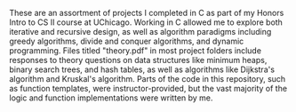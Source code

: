 These are an assortment of projects I completed in C as part of my Honors Intro to CS II course at UChicago. Working in C allowed me to explore both iterative and recursive design, as well as algorithm paradigms including greedy algorithms, divide and conquer algorithms, and dynamic programming. Files titled "theory.pdf" in most project folders include responses to theory questions on data structures like minimum heaps, binary search trees, and hash tables, as well as algorithms like Dijkstra's algorithm and Kruskal's algorithm. Parts of the code in this repository, such as function templates, were instructor-provided, but the vast majority of the logic and function implementations were written by me.
